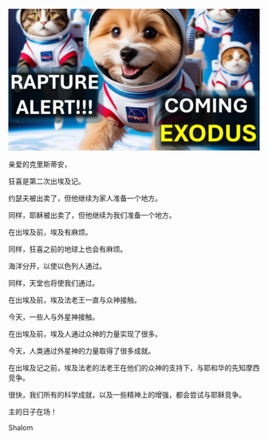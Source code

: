 ![Video cover image](../cover.jpg "cover photo")

亲爱的克里斯蒂安，

狂喜是第二次出埃及记。

约瑟夫被出卖了，但他继续为家人准备一个地方。

同样，耶稣被出卖了，但他继续为我们准备一个地方。

在出埃及前，埃及有麻烦。

同样，狂喜之前的地球上也会有麻烦。

海洋分开，以使以色列人通过。

同样，天堂也将使我们通过。

在出埃及前，埃及法老王一直与众神接触。

今天，一些人与外星神接触。

在出埃及前，埃及人通过众神的力量实现了很多。

今天，人类通过外星神的力量取得了很多成就。

在出埃及记之前，埃及法老的法老王在他们的众神的支持下，与耶和华的先知摩西竞争。

很快，我们所有的科学成就，以及一些精神上的增强，都会尝试与耶稣竞争。

主的日子在场！

Shalom